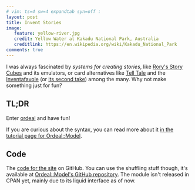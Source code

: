 ```yaml
---
# vim: ts=4 sw=4 expandtab syn=off :
layout: post
title: Invent Stories
image:
   feature: yellow-river.jpg
   credit: Yellow Water al Kakadu National Park, Australia
   creditlink: https://en.wikipedia.org/wiki/Kakadu_National_Park
comments: true
---
```


I was always fascinated by *systems for creating stories*, like [Rory's
Story Cubes][rorys] and its emulators, or card alternatives like [Tell
Tale][telltale] and the [Inventafavole][inventafavole] (or [its second
take][inventafavole2]) among the many. Why not make something just for
fun?

## TL;DR

Enter [ordeal][ordeal] and have fun!

If you are curious about the syntax, you can read more about it [in the
tutorial page for Ordeal::Model][ordeal-tutorial].

## Code

The [code for the site][ordeal-webapp] on GitHub. You can use the shuffling
stuff though, it's available at [Ordeal::Model's GitHub
repository][ordeal-model-repo]. The module isn't released in CPAN yet,
mainly due to its liquid interface as of now.

[rorys]: https://www.storycubes.com/
[telltale]: http://www.blueorangegames.com/index.php/games/telltale
[inventafavole]: http://www.ilbarbagiannieditore.it/prodotto/linventafavole/
[inventafavole2]: http://www.ilbarbagiannieditore.it/prodotto/linventafavole-ii-2/
[ordeal]: https://ordeal.introm.it/
[dokku]: http://blog.polettix.it/dokku-your-tiny-paas/
[ordeal-model-repo]: https://github.com/polettix/Ordeal-Model
[ordeal-webapp]: https://github.com/polettix/ordeal-webapp
[ordeal-tutorial]: https://github.com/polettix/Ordeal-Model/blob/master/lib/Ordeal/Model/Tutorial.pod#express-yourself
